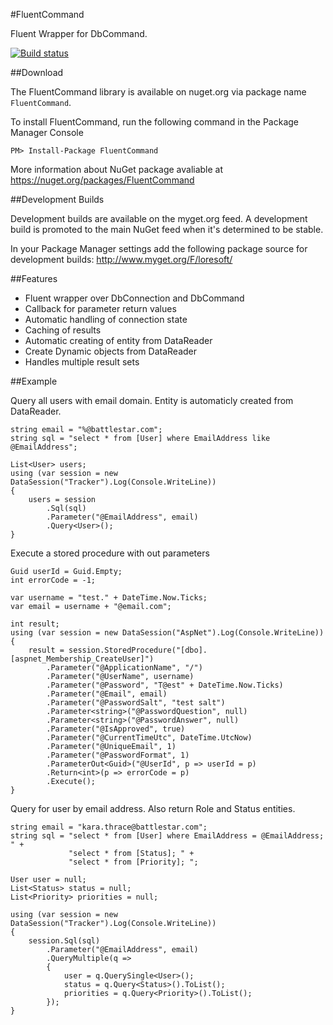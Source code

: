 #FluentCommand

Fluent Wrapper for DbCommand.

[![Build status](https://ci.appveyor.com/api/projects/status/v9h2sdvcgmo4itj1?svg=true)](https://ci.appveyor.com/project/LoreSoft/fluentcommand)

##Download

The FluentCommand library is available on nuget.org via package name `FluentCommand`.

To install FluentCommand, run the following command in the Package Manager Console

    PM> Install-Package FluentCommand
    
More information about NuGet package avaliable at
<https://nuget.org/packages/FluentCommand>

##Development Builds


Development builds are available on the myget.org feed.  A development build is promoted to the main NuGet feed when it's determined to be stable. 

In your Package Manager settings add the following package source for development builds:
<http://www.myget.org/F/loresoft/>

##Features

- Fluent wrapper over DbConnection and DbCommand
- Callback for parameter return values
- Automatic handling of connection state
- Caching of results
- Automatic creating of entity from DataReader
- Create Dynamic objects from DataReader
- Handles multiple result sets


##Example

Query all users with email domain.  Entity is automaticly created from DataReader.

    string email = "%@battlestar.com";
    string sql = "select * from [User] where EmailAddress like @EmailAddress";

    List<User> users;
    using (var session = new DataSession("Tracker").Log(Console.WriteLine))
    {
        users = session            
            .Sql(sql)
            .Parameter("@EmailAddress", email)
            .Query<User>();
    }

Execute a stored procedure with out parameters

    Guid userId = Guid.Empty;
    int errorCode = -1;

    var username = "test." + DateTime.Now.Ticks;
    var email = username + "@email.com";

    int result;
    using (var session = new DataSession("AspNet").Log(Console.WriteLine))
    {
        result = session.StoredProcedure("[dbo].[aspnet_Membership_CreateUser]")
            .Parameter("@ApplicationName", "/")
            .Parameter("@UserName", username)
            .Parameter("@Password", "T@est" + DateTime.Now.Ticks)
            .Parameter("@Email", email)
            .Parameter("@PasswordSalt", "test salt")
            .Parameter<string>("@PasswordQuestion", null)
            .Parameter<string>("@PasswordAnswer", null)
            .Parameter("@IsApproved", true)
            .Parameter("@CurrentTimeUtc", DateTime.UtcNow)
            .Parameter("@UniqueEmail", 1)
            .Parameter("@PasswordFormat", 1)
            .ParameterOut<Guid>("@UserId", p => userId = p)
            .Return<int>(p => errorCode = p)
            .Execute();
    }

Query for user by email address.  Also return Role and Status entities.

    string email = "kara.thrace@battlestar.com";
    string sql = "select * from [User] where EmailAddress = @EmailAddress; " +
                 "select * from [Status]; " +
                 "select * from [Priority]; ";

    User user = null;
    List<Status> status = null;
    List<Priority> priorities = null;

    using (var session = new DataSession("Tracker").Log(Console.WriteLine))
    {
        session.Sql(sql)
            .Parameter("@EmailAddress", email)
            .QueryMultiple(q =>
            {
                user = q.QuerySingle<User>();
                status = q.Query<Status>().ToList();
                priorities = q.Query<Priority>().ToList();
            });
    }

